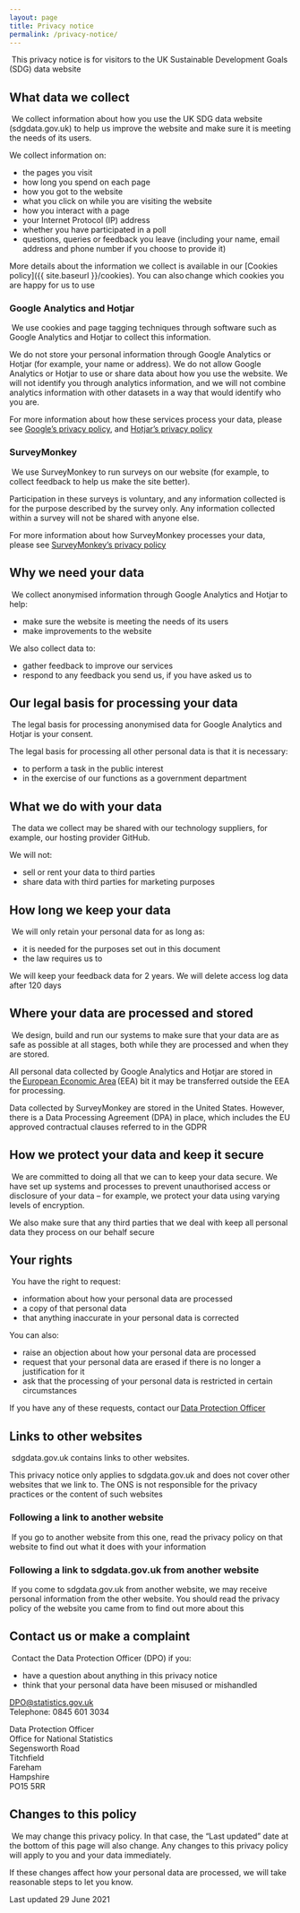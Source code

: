 ```yaml
---
layout: page
title: Privacy notice
permalink: /privacy-notice/
---
```

​
This privacy notice is for visitors to the UK Sustainable Development Goals (SDG) data website
​
## What data we collect
​
We collect information about how you use the UK SDG data website (sdgdata.gov.uk) to help us improve the website and make sure it is meeting the needs of its users.
​

We collect information on:
​
- the pages you visit
- how long you spend on each page
- how you got to the website
- what you click on while you are visiting the website
- how you interact with a page
- your Internet Protocol (IP) address
- whether you have participated in a poll
- questions, queries or feedback you leave (including your name, email address and phone number if you choose to provide it)
​

More details about the information we collect is available in our [Cookies policy]({{ site.baseurl }}/cookies). You can also change which cookies you are happy for us to use
​
### Google Analytics and Hotjar
​
We use cookies and page tagging techniques through software such as Google Analytics and Hotjar to collect this information.
​

We do not store your personal information through Google Analytics or Hotjar (for example, your name or address). We do not allow Google Analytics or Hotjar to use or share data about how you use the website. We will not identify you through analytics information, and we will not combine analytics information with other datasets in a way that would identify who you are.
​

For more information about how these services process your data, please see [Google’s privacy policy](https://www.google.com/policies/privacy/), and [Hotjar’s privacy policy](https://www.hotjar.com/privacy)
​
### SurveyMonkey
​
We use SurveyMonkey to run surveys on our website (for example, to collect feedback to help us make the site better).
​

Participation in these surveys is voluntary, and any information collected is for the purpose described by the survey only. Any information collected within a survey will not be shared with anyone else.
​

For more information about how SurveyMonkey processes your data, please see [SurveyMonkey’s privacy policy](https://www.surveymonkey.co.uk/mp/legal/privacy-basics/)
​
## Why we need your data
​
We collect anonymised information through Google Analytics and Hotjar to help:
​
- make sure the website is meeting the needs of its users
- make improvements to the website
​

We also collect data to:
​
- gather feedback to improve our services
- respond to any feedback you send us, if you have asked us to
​

## Our legal basis for processing your data
​
The legal basis for processing anonymised data for Google Analytics and Hotjar is your consent.
​

The legal basis for processing all other personal data is that it is necessary:
​
- to perform a task in the public interest
- in the exercise of our functions as a government department
​

## What we do with your data
​
The data we collect may be shared with our technology suppliers, for example, our hosting provider GitHub.
​

We will not:
​
- sell or rent your data to third parties
- share data with third parties for marketing purposes
​

## How long we keep your data
​
We will only retain your personal data for as long as:
​
- it is needed for the purposes set out in this document
- the law requires us to
​

We will keep your feedback data for 2 years. We will delete access log data after 120 days
​
## Where your data are processed and stored
​
We design, build and run our systems to make sure that your data are as safe as possible at all stages, both while they are processed and when they are stored.
​

All personal data collected by Google Analytics and Hotjar are stored in the [European Economic Area](https://www.gov.uk/eu-eea) (EEA) bit it may be transferred outside the EEA for processing.
​

Data collected by SurveyMonkey are stored in the United States. However, there is a Data Processing Agreement (DPA) in place, which includes the EU approved contractual clauses referred to in the GDPR
​
## How we protect your data and keep it secure
​
We are committed to doing all that we can to keep your data secure. We have set up systems and processes to prevent unauthorised access or disclosure of your data – for example, we protect your data using varying levels of encryption.
​

We also make sure that any third parties that we deal with keep all personal data they process on our behalf secure
​
## Your rights
​
You have the right to request:
​
- information about how your personal data are processed
- a copy of that personal data
- that anything inaccurate in your personal data is corrected
​

You can also:
​
- raise an objection about how your personal data are processed
- request that your personal data are erased if there is no longer a justification for it
- ask that the processing of your personal data is restricted in certain circumstances
​

If you have any of these requests, contact our [Data Protection Officer](http://mailto:DPO@statistics.gov.uk/)
​
## Links to other websites
​
sdgdata.gov.uk contains links to other websites.
​

This privacy notice only applies to sdgdata.gov.uk and does not cover other websites that we link to. The ONS is not responsible for the privacy practices or the content of such websites
​
### Following a link to another website
​
If you go to another website from this one, read the privacy policy on that website to find out what it does with your information
​
### Following a link to sdgdata.gov.uk from another website
​
If you come to sdgdata.gov.uk from another website, we may receive personal information from the other website. You should read the privacy policy of the website you came from to find out more about this
​
## Contact us or make a complaint
​
Contact the Data Protection Officer (DPO) if you:
​
- have a question about anything in this privacy notice
- think that your personal data have been misused or mishandled
​

[DPO@statistics.gov.uk](mailto:DPO@statistics.gov.uk)<br>
Telephone: 0845 601 3034
​

Data Protection Officer<br>
Office for National Statistics<br>
Segensworth Road<br>
Titchfield<br>
Fareham<br>
Hampshire<br>
PO15 5RR
​

## Changes to this policy
​
We may change this privacy policy. In that case, the “Last updated” date at the bottom of this page will also change. Any changes to this privacy policy will apply to you and your data immediately.
​

If these changes affect how your personal data are processed, we will take reasonable steps to let you know.
​

Last updated 29 June 2021
